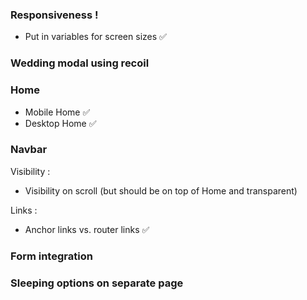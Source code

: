 ### Responsiveness !

- Put in variables for screen sizes ✅

### Wedding modal using recoil

### Home

- Mobile Home ✅
- Desktop Home ✅

### Navbar

Visibility :

- Visibility on scroll (but should be on top of Home and transparent)

Links :

- Anchor links vs. router links ✅

### Form integration

### Sleeping options on separate page
